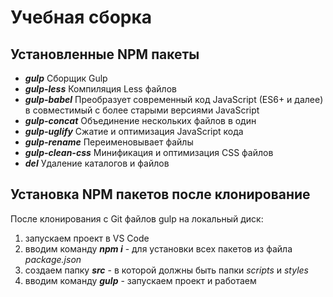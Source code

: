 # Учебная сборка
## Установленные NPM пакеты
+ ***gulp*** Сборщик Gulp  
+ ***gulp-less*** Компиляция Less файлов  
+ ***gulp-babel*** Преобразует современный код JavaScript (ES6+ и далее) в совместимый с более старыми версиями JavaScript  
+ ***gulp-concat*** Объединение нескольких файлов в один  
+ ***gulp-uglify*** Сжатие и оптимизация JavaScript кода  
+ ***gulp-rename*** Переименовывает файлы  
+ ***gulp-clean-css*** Минификация и оптимизация CSS файлов  
+ ***del*** Удаление каталогов и файлов  

## Установка NPM пакетов после клонирование
После клонирования с Git файлов gulp на локальный диск:
1. запускаем проект в VS Code  
2. вводим команду ***npm i*** - для установки всех пакетов из файла *package.json*  
3. создаем папку ***src*** - в которой должны быть папки *scripts* и *styles*
4. вводим команду ***gulp*** - запускаем проект и работаем